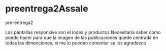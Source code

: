 # preentrega2Assale
pre-entrega2

Las pantallas responsive son el index y productos
Necesitaria saber como puedo hacer para que la imagen de las publicaciones quede centrada en todas las dimenciones, si me lo pueden comentar se los agradezco
